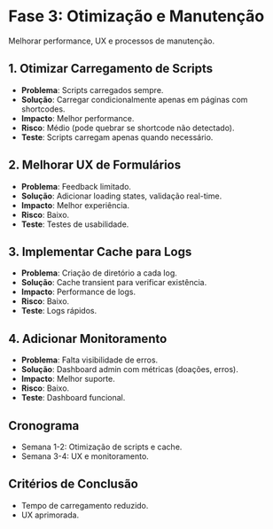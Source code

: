 # Fase 3: Otimização e Manutenção

Melhorar performance, UX e processos de manutenção.

## 1. Otimizar Carregamento de Scripts
- **Problema**: Scripts carregados sempre.
- **Solução**: Carregar condicionalmente apenas em páginas com shortcodes.
- **Impacto**: Melhor performance.
- **Risco**: Médio (pode quebrar se shortcode não detectado).
- **Teste**: Scripts carregam apenas quando necessário.

## 2. Melhorar UX de Formulários
- **Problema**: Feedback limitado.
- **Solução**: Adicionar loading states, validação real-time.
- **Impacto**: Melhor experiência.
- **Risco**: Baixo.
- **Teste**: Testes de usabilidade.

## 3. Implementar Cache para Logs
- **Problema**: Criação de diretório a cada log.
- **Solução**: Cache transient para verificar existência.
- **Impacto**: Performance de logs.
- **Risco**: Baixo.
- **Teste**: Logs rápidos.

## 4. Adicionar Monitoramento
- **Problema**: Falta visibilidade de erros.
- **Solução**: Dashboard admin com métricas (doações, erros).
- **Impacto**: Melhor suporte.
- **Risco**: Baixo.
- **Teste**: Dashboard funcional.

## Cronograma
- Semana 1-2: Otimização de scripts e cache.
- Semana 3-4: UX e monitoramento.

## Critérios de Conclusão
- Tempo de carregamento reduzido.
- UX aprimorada.